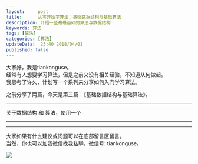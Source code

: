 ```yaml
---   
layout:     post  
title:      从零开始学算法：基础数据结构与基础算法   
description: 介绍一些最最基础的算法与数据结构    
keywords: 算法  
tags: [算法]  
categories: [算法]  
updateData:  23:40 2018/04/01  
published: false    
---  
```

 
大家好，我是tiankonguse。  
经常有人想要学习算法，但是之前又没有相关经验，不知道从何做起。  
我思考了许久，计划写一个系列来分享如何入门学习算法。  


之前分享了两篇，今天是第三篇：《基础数据结构与基础算法》。  


***  

关于数据结构 和 算法，使用一个





***  



***


大家如果有什么建议或问题可以在底部留言区留言。  
当然，你也可以加我微信找我私聊，微信号: tiankonguse。  

![](//res.tiankonguse.com/images/tiankonguse-support.png)  


